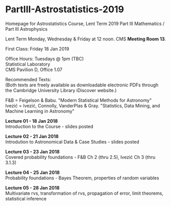 # PartIII-Astrostatistics-2019
Homepage for Astrostatistics Course, Lent Term 2019
Part III Mathematics / Part III Astrophysics

Lent Term
Monday, Wednesday & Friday at 12 noon. CMS **Meeting Room 13**.

First Class: Friday 18 Jan 2019

Office Hours: Tuesdays @ 1pm (TBC)  
Statistical Laboratory  
CMS Pavilion D, Office 1.07  

Recommended Texts:  
(Both texts are freely available as downloadable electronic PDFs through the Cambridge University Library iDiscover website.)

F&B = Feigelson & Babu. "Modern Statistical Methods for Astronomy"  
Ivezić = Ivezić, Connolly, VanderPlas & Gray. "Statistics, Data Mining, and Machine Learning in Astronomy"

**Lecture 01 - 18 Jan 2018**  
Introduction to the Course - slides posted

**Lecture 02 - 21 Jan 2018**  
Introdution to Astronomical Data & Case Studies - slides posted

**Lecture 03 - 23 Jan 2018**  
Covered probability foundations - F&B Ch 2 (thru 2.5), Ivezić Ch 3 (thru 3.1.3)

**Lecture 04 - 25 Jan 2018**  
Probability foundations - Bayes Theorem, properties of random variables 

**Lecture 05 - 28 Jan 2018**  
Multivariate rvs, transformation of rvs, propagation of error, limit theorems,  
statistical inference


